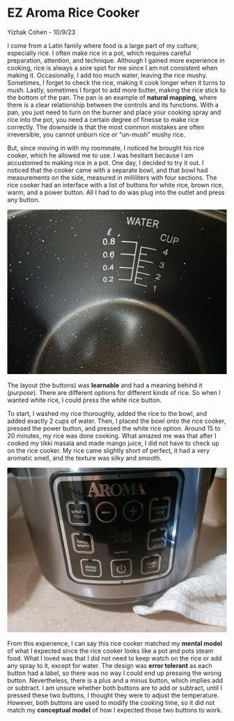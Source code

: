 # EZ Aroma Rice Cooker
Yizhak Cohen - 10/9/23 

I come from a Latin family where food is a large part of my culture, especially rice. I often make rice in a pot, which requires careful preparation, attention, and technique. Although I gained more experience in cooking, rice is always a sore spot for me since I am not consistent when making it. Occasionally, I add too much water, leaving the rice mushy. Sometimes, I forget to check the rice, making it cook longer when it turns to mush. Lastly, sometimes I forgot to add more butter, making the rice stick to the bottom of the pan. The pan is an example of **natural mapping**, where there is a clear relationship between the controls and its functions. With a pan, you just need to turn on the burner and place your cooking spray and rice into the pot, you need a certain degree of finesse to make rice correctly. The downside is that the most common mistakes are often irreversible, you cannot unburn rice or “un-mush” mushy rice. 

But, since moving in with my roommate, I noticed he brought his rice cooker, which he allowed me to use. I was hesitant because I am accustomed to making rice in a pot. One day, I decided to try it out. I noticed that the cooker came with a separate bowl, and that bowl had measurements on the side, measured in milliliters with four sections. The rice cooker had an interface with a list of buttons for white rice, brown rice, warm, and a power button. All I had to do was plug into the outlet and press any button.

<img alt="Bowl" src="../assets/bowl.jpg"/>

The layout (the buttons) was **learnable** and had a meaning behind it (*purpose*). There are different options for different kinds of rice. So when I wanted white rice, I could press the white rice button.

To start, I washed my rice thoroughly, added the rice to the bowl, and added exactly 2 cups of water. Then, I placed the bowl onto the rice cooker, pressed the power button, and pressed the white rice option. Around 15 to 20 minutes, my rice was done cooking. What amazed me was that after I cooked my tikki masala and made mango juice, I did not have to check up on the rice cooker. My rice came slightly short of perfect, it had a very aromatic smell, and the texture was silky and smooth.

<img alt="Buttons" src="../assets/cooker_buttons.jpg"/>

From this experience, I can say this rice cooker matched my **mental model** of what I expected since the rice cooker looks like a pot and pots steam food.  What I loved was that I did not need to keep watch on the rice or add any spray to it, except for water. The design was **error tolerant** as each button had a label, so there was no way I could end up pressing the wrong button. Nevertheless, there is a plus and a minus button, which implies add or subtract. I am unsure whether both buttons are to add or subtract, until I pressed these two buttons, I thought they were to adjust the temperature. However, both buttons are used to modify the cooking time, so it did not match my **conceptual model** of how I expected those two buttons to work.
